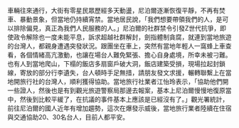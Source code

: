 車輛往來通行，大街有零星民眾歷經多天動盪，尼泊爾逐漸恢復平靜，不再有焚車、暴動景象，但當地仍持續宵禁。當地居民說，「我們想要帶領我們的人，是可以排除偏見，真正為我們人民服務的人。」尼泊爾的社群禁令引發Z世代抗爭，即使政令解除也一度未能平息，訴求超越社群解封，劍指體制貪腐，就連到當地旅遊的台灣人，都親身遭遇突發狀況。跟團坐在車上，突然有當地年輕人一窩蜂上車查看，各個情緒高亢激動，也讓在場台人難免緊張、擔心自身處境，所幸未被刁難。也有人到當地爬山，下榻的飯店多扇窗戶破大洞，飯店建築受損，現場拉起封鎖線，寄放的部分行李遺失，台人頓時手足無措，請朋友發文求援，輾轉聯繫上在當地開旅行社的台灣人，順利獲得協助。當地旅行社業者江怡玲表示，「協助他們開一些證人，然後也是有到觀光旅遊警察局那邊去報案，基本上尼泊爾慢慢地復原當中，然後到比較平緩了，在抗議的事件基本上應該是已經沒有了。」觀光署統計，前往尼泊爾的國人近年有增加趨勢，這次在爆發示威後，當地旅行業者陸續在住宿與交通協助20、30名台人，目前人都平安。